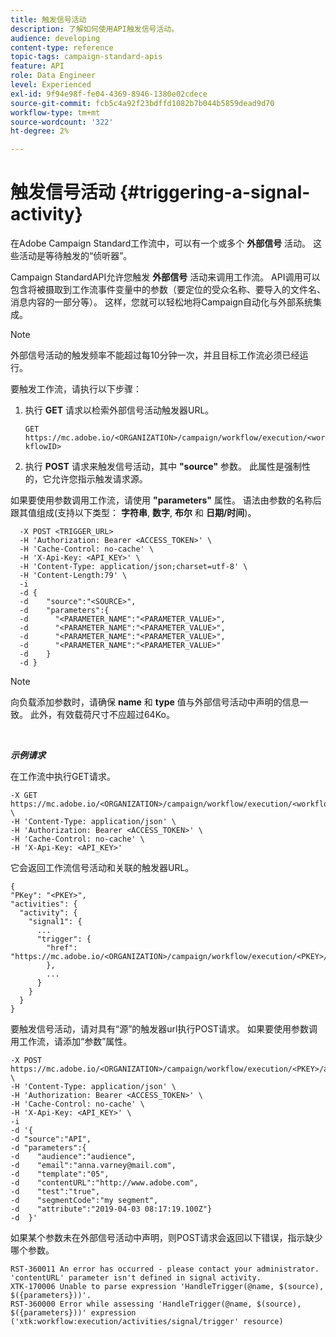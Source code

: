 ```yaml
---
title: 触发信号活动
description: 了解如何使用API触发信号活动。
audience: developing
content-type: reference
topic-tags: campaign-standard-apis
feature: API
role: Data Engineer
level: Experienced
exl-id: 9f94e98f-fe04-4369-8946-1380e02cdece
source-git-commit: fcb5c4a92f23bdffd1082b7b044b5859dead9d70
workflow-type: tm+mt
source-wordcount: '322'
ht-degree: 2%

---
```


# 触发信号活动 {#triggering-a-signal-activity}

在Adobe Campaign Standard工作流中，可以有一个或多个 **外部信号** 活动。 这些活动是等待触发的“侦听器”。

Campaign StandardAPI允许您触发 **外部信号** 活动来调用工作流。 API调用可以包含将被摄取到工作流事件变量中的参数（要定位的受众名称、要导入的文件名、消息内容的一部分等）。 这样，您就可以轻松地将Campaign自动化与外部系统集成。

>[!NOTE]
>
>外部信号活动的触发频率不能超过每10分钟一次，并且目标工作流必须已经运行。

要触发工作流，请执行以下步骤：

1. 执行 **GET** 请求以检索外部信号活动触发器URL。

   `GET https://mc.adobe.io/<ORGANIZATION>/campaign/workflow/execution/<workflowID>`

1. 执行 **POST** 请求来触发信号活动，其中 **&quot;source&quot;** 参数。 此属性是强制性的，它允许您指示触发请求源。

如果要使用参数调用工作流，请使用 **&quot;parameters&quot;** 属性。 语法由参数的名称后跟其值组成(支持以下类型： **字符串**, **数字**, **布尔** 和 **日期/时间**)。

```
  -X POST <TRIGGER_URL>
  -H 'Authorization: Bearer <ACCESS_TOKEN>' \
  -H 'Cache-Control: no-cache' \
  -H 'X-Api-Key: <API_KEY>' \
  -H 'Content-Type: application/json;charset=utf-8' \
  -H 'Content-Length:79' \
  -i
  -d {
  -d    "source":"<SOURCE>",
  -d    "parameters":{
  -d      "<PARAMETER_NAME":"<PARAMETER_VALUE>",
  -d      "<PARAMETER_NAME":"<PARAMETER_VALUE>",
  -d      "<PARAMETER_NAME":"<PARAMETER_VALUE>",  
  -d      "<PARAMETER_NAME":"<PARAMETER_VALUE>"
  -d    }
  -d }
```

>[!NOTE]
>
>向负载添加参数时，请确保 **name** 和 **type** 值与外部信号活动中声明的信息一致。 此外，有效载荷尺寸不应超过64Ko。

<br/>

***示例请求***

在工作流中执行GET请求。

```
-X GET https://mc.adobe.io/<ORGANIZATION>/campaign/workflow/execution/<workflowID> \
-H 'Content-Type: application/json' \
-H 'Authorization: Bearer <ACCESS_TOKEN>' \
-H 'Cache-Control: no-cache' \
-H 'X-Api-Key: <API_KEY>'
```

它会返回工作流信号活动和关联的触发器URL。

```
{
"PKey": "<PKEY>",
"activities": {
  "activity": {
    "signal1": {
      ...
      "trigger": {
        "href": "https://mc.adobe.io/<ORGANIZATION>/campaign/workflow/execution/<PKEY>/activities/activity/<PKEY>/trigger/"
        },
        ...
      }
    }
  }
}
```

要触发信号活动，请对具有“源”的触发器url执行POST请求。 如果要使用参数调用工作流，请添加“参数”属性。

```
-X POST https://mc.adobe.io/<ORGANIZATION>/campaign/workflow/execution/<PKEY>/activities/activity/<PKEY>/trigger \
-H 'Content-Type: application/json' \
-H 'Authorization: Bearer <ACCESS_TOKEN>' \
-H 'Cache-Control: no-cache' \
-H 'X-Api-Key: <API_KEY>' \
-i
-d '{
-d "source":"API",
-d "parameters":{
-d    "audience":"audience",
-d    "email":"anna.varney@mail.com",
-d    "template":"05",
-d    "contentURL":"http://www.adobe.com",
-d    "test":"true",
-d    "segmentCode":"my segment",
-d    "attribute":"2019-04-03 08:17:19.100Z"}
-d  }'
```

<!-- + réponse -->

如果某个参数未在外部信号活动中声明，则POST请求会返回以下错误，指示缺少哪个参数。

```
RST-360011 An error has occurred - please contact your administrator.
'contentURL' parameter isn't defined in signal activity.
XTK-170006 Unable to parse expression 'HandleTrigger(@name, $(source), $({parameters}))'.
RST-360000 Error while assessing 'HandleTrigger(@name, $(source), $({parameters}))' expression ('xtk:workflow:execution/activities/signal/trigger' resource)
```
